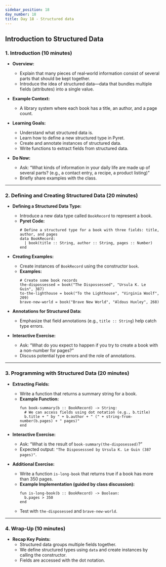 ```yaml
---
sidebar_position: 18
day_number: 18
title: Day 18 - Structured data
---
```




## Introduction to Structured Data

### 1. Introduction (10 minutes)

- **Overview:**
  - Explain that many pieces of real‑world information consist of several parts that should be kept together.
  - Introduce the idea of structured data—data that bundles multiple fields (attributes) into a single value.

- **Example Context:**
  - A library system where each book has a title, an author, and a page count.

- **Learning Goals:**
  - Understand what structured data is.
  - Learn how to define a new structured type in Pyret.
  - Create and annotate instances of structured data.
  - Write functions to extract fields from structured data.

- **Do Now:**
  - Ask: “What kinds of information in your daily life are made up of several parts? (e.g., a contact entry, a recipe, a product listing)”
  - Briefly share examples with the class.

---

### 2. Defining and Creating Structured Data (20 minutes)

- **Defining a Structured Data Type:**
  - Introduce a new data type called `BookRecord` to represent a book.
  - **Pyret Code:**
    ```pyret
    # Define a structured type for a book with three fields: title, author, and pages
    data BookRecord:
      | book(title :: String, author :: String, pages :: Number)
    end
    ```

- **Creating Examples:**
  - Create instances of `BookRecord` using the constructor `book`.
  - **Examples:**
    ```pyret
    # Create some book records
    the-dispossessed = book("The Dispossessed", "Ursula K. Le Guin", 387)
    to-the-lighthouse = book("To the Lighthouse", "Virginia Woolf", 209)
    brave-new-world = book("Brave New World", "Aldous Huxley", 268)
    ```

- **Annotations for Structured Data:**
  - Emphasize that field annotations (e.g., `title :: String`) help catch type errors.

- **Interactive Exercise:**
  - Ask: “What do you expect to happen if you try to create a book with a non-number for pages?”
  - Discuss potential type errors and the role of annotations.

---

### 3. Programming with Structured Data (20 minutes)

- **Extracting Fields:**
  - Write a function that returns a summary string for a book.
  - **Example Function:**
    ```pyret
    fun book-summary(b :: BookRecord) -> String:
      # We can access fields using dot notation (e.g., b.title)
      b.title + " by " + b.author + " (" + string-from-number(b.pages) + " pages)"
    end
    ```

- **Interactive Exercise:**
  - Ask: “What is the result of `book-summary(the-disposessed)`?”
  - Expected output:
    `"The Disposesssed by Ursula K. Le Guin (387 pages)"`.

- **Additional Exercise:**
  - Write a function `is-long-book` that returns true if a book has more than 350 pages.
  - **Example Implementation (guided by class discussion):**
    ```pyret
    fun is-long-book(b :: BookRecord) -> Boolean:
      b.pages > 350
    end
    ```
  - Test with `the-disposessed` and `brave-new-world`.

---

### 4. Wrap-Up (10 minutes)

- **Recap Key Points:**
  - Structured data groups multiple fields together.
  - We define structured types using `data` and create instances by calling the constructor.
  - Fields are accessed with the dot notation.
